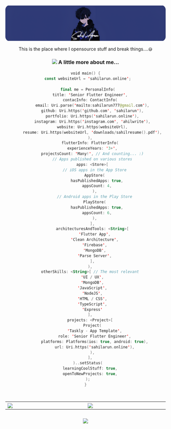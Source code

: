 <div align="center">
  <br />
  <img src="https://github.com/sahilarun/sahilarun/blob/main/assets/sahilbanner2.png" alt="Banner">
  <br />

This is the place where I opensource stuff and break things....`😅`

### <img src="https://media.giphy.com/media/VgCDAzcKvsR6OM0uWg/giphy.gif" width="50"> A little more about me...
```kotlin
void main() {
  const websiteUrl = 'sahilarun.online';
  
  final me = PersonalInfo(
    title: 'Senior Flutter Engineer',
    contacInfo: ContactInfo(
      email: Uri.parse('mailto:sahilarun777@gmail.com'),
      github: Uri.https('github.com', 'sahilarun'),
      portfolio: Uri.https('sahilarun.online'),
      instagram: Uri.https('instagram.com', 'ahilwrite'),
      website: Uri.https(websiteUrl),
      resume: Uri.https(websiteUrl, 'downloads/sahilresume().pdf'),
    ),
    flutterInfo: FlutterInfo(
      experienceYears: '3+',
      projectsCount: 'Many!', // And counting... :)
      // Apps published on various stores
      apps: <Store>[
        // iOS apps in the App Store
        AppStore(
          hasPublishedApps: true,
          appsCount: 4,
        ),
        // Android apps in the Play Store
        PlayStore(
          hasPublishedApps: true,
          appsCount: 6,
        ),
      ],
      architecturesAndTools: <String>[
        'Flutter App',
        'Clean Architecture',
        'Firebase',
        'MongoDB',
        'Parse Server',
      ],
    ),
    otherSkills: <String>[ // The most relevant
      'UI / UX',
      'MongoDB',
      'JavaScript',
      'NodeJS',
      'HTML / CSS',
      'TypeScript',
      'Express'
    ],
    projects: <Project>[
      Project(
        'Taskly - App Template',
        role: 'Senior Flutter Engineer',
        platforms: Platforms(ios: true, android: true),
        url: Uri.https('sahilarun.online'),
      ),
    ],
  )..setStatus(
    learningCoolStuff: true,
    openToNewProjects: true,
  );
}
```
<div align="center" class="todo" style="display: flex; flex-flow: column">
<br>
<table align="center">
	<tr>
		<td width="1200px">
        <img align="center" src="https://github-readme-streak-stats.herokuapp.com/?user=sahilarun&stroke=ffffff&background=1c1917&ring=3382ed&fire=3382ed&currStreakNum=ffffff&currStreakLabel=3382ed&sideNums=ffffff&sideLabels=ffffff&dates=ffffff&hide_border=true" draggable="false">
		</td>
		<td width="1200px">
        <img align="center" src="http://github-profile-summary-cards.vercel.app/api/cards/profile-details?username=sahilarun&theme=dark" draggable="false">
		</td>
	</tr>
</table>

<a href="http://www.github.com/sahilarun"><img src="http://github-profile-summary-cards.vercel.app/api/cards/repos-per-language?username=sahilarun&theme=dark" /></a>
</details>

</div>
